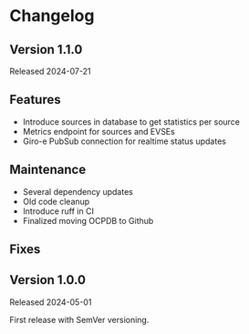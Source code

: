 # Changelog

## Version 1.1.0

Released 2024-07-21

## Features

* Introduce sources in database to get statistics per source
* Metrics endpoint for sources and EVSEs
* Giro-e PubSub connection for realtime status updates

## Maintenance

* Several dependency updates
* Old code cleanup
* Introduce ruff in CI
* Finalized moving OCPDB to Github


## Fixes


## Version 1.0.0

Released 2024-05-01

First release with SemVer versioning.
